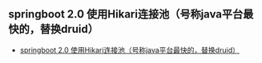 ## springboot 2.0 使用Hikari连接池（号称java平台最快的，替换druid）
- [springboot 2.0 使用Hikari连接池（号称java平台最快的，替换druid）](https://blog.csdn.net/wangh92/article/details/79699172)